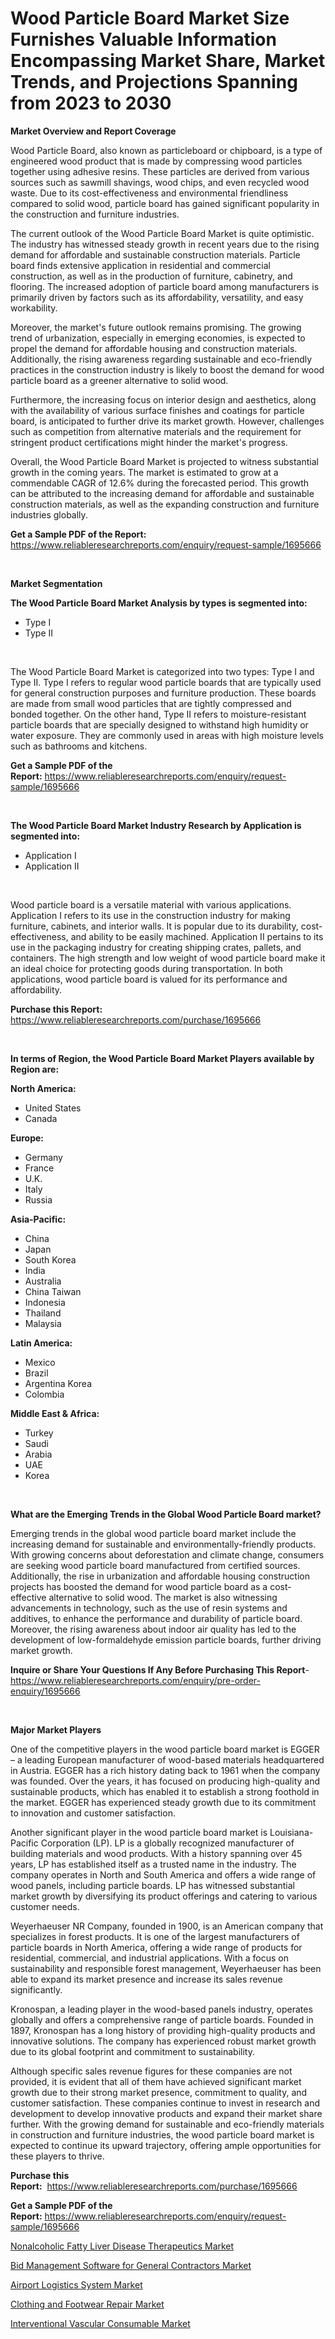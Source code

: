 <p><h1>Wood Particle Board Market Size Furnishes Valuable Information Encompassing Market Share, Market Trends, and Projections Spanning from 2023 to 2030</h1></p><p><strong>Market Overview and Report Coverage</strong></p>
<p><p>Wood Particle Board, also known as particleboard or chipboard, is a type of engineered wood product that is made by compressing wood particles together using adhesive resins. These particles are derived from various sources such as sawmill shavings, wood chips, and even recycled wood waste. Due to its cost-effectiveness and environmental friendliness compared to solid wood, particle board has gained significant popularity in the construction and furniture industries.</p><p>The current outlook of the Wood Particle Board Market is quite optimistic. The industry has witnessed steady growth in recent years due to the rising demand for affordable and sustainable construction materials. Particle board finds extensive application in residential and commercial construction, as well as in the production of furniture, cabinetry, and flooring. The increased adoption of particle board among manufacturers is primarily driven by factors such as its affordability, versatility, and easy workability.</p><p>Moreover, the market's future outlook remains promising. The growing trend of urbanization, especially in emerging economies, is expected to propel the demand for affordable housing and construction materials. Additionally, the rising awareness regarding sustainable and eco-friendly practices in the construction industry is likely to boost the demand for wood particle board as a greener alternative to solid wood.</p><p>Furthermore, the increasing focus on interior design and aesthetics, along with the availability of various surface finishes and coatings for particle board, is anticipated to further drive its market growth. However, challenges such as competition from alternative materials and the requirement for stringent product certifications might hinder the market's progress.</p><p>Overall, the Wood Particle Board Market is projected to witness substantial growth in the coming years. The market is estimated to grow at a commendable CAGR of 12.6% during the forecasted period. This growth can be attributed to the increasing demand for affordable and sustainable construction materials, as well as the expanding construction and furniture industries globally.</p></p>
<p><strong>Get a Sample PDF of the Report:</strong> <a href="https://www.reliableresearchreports.com/enquiry/request-sample/1695666">https://www.reliableresearchreports.com/enquiry/request-sample/1695666</a></p>
<p>&nbsp;</p>
<p><strong>Market Segmentation</strong></p>
<p><strong>The Wood Particle Board Market Analysis by types is segmented into:</strong></p>
<p><ul><li>Type I</li><li>Type II</li></ul></p>
<p>&nbsp;</p>
<p><p>The Wood Particle Board Market is categorized into two types: Type I and Type II. Type I refers to regular wood particle boards that are typically used for general construction purposes and furniture production. These boards are made from small wood particles that are tightly compressed and bonded together. On the other hand, Type II refers to moisture-resistant particle boards that are specially designed to withstand high humidity or water exposure. They are commonly used in areas with high moisture levels such as bathrooms and kitchens.</p></p>
<p><strong>Get a Sample PDF of the Report:</strong>&nbsp;<a href="https://www.reliableresearchreports.com/enquiry/request-sample/1695666">https://www.reliableresearchreports.com/enquiry/request-sample/1695666</a></p>
<p>&nbsp;</p>
<p><strong>The Wood Particle Board Market Industry Research by Application is segmented into:</strong></p>
<p><ul><li>Application I</li><li>Application II</li></ul></p>
<p>&nbsp;</p>
<p><p>Wood particle board is a versatile material with various applications. Application I refers to its use in the construction industry for making furniture, cabinets, and interior walls. It is popular due to its durability, cost-effectiveness, and ability to be easily machined. Application II pertains to its use in the packaging industry for creating shipping crates, pallets, and containers. The high strength and low weight of wood particle board make it an ideal choice for protecting goods during transportation. In both applications, wood particle board is valued for its performance and affordability.</p></p>
<p><strong>Purchase this Report:</strong>&nbsp; <a href="https://www.reliableresearchreports.com/purchase/1695666">https://www.reliableresearchreports.com/purchase/1695666</a></p>
<p>&nbsp;</p>
<p><strong>In terms of Region, the Wood Particle Board Market Players available by Region are:</strong></p>
<p>
    <p> <strong> North America: </strong>
        <ul>
            <li>United States</li>
            <li>Canada</li>
        </ul>
        </p> 
    <p> <strong> Europe: </strong>
        <ul>
            <li>Germany</li>
            <li>France</li>
            <li>U.K.</li>
            <li>Italy</li>
            <li>Russia</li>
        </ul>
        </p> 
    <p> <strong> Asia-Pacific: </strong>
        <ul>
            <li>China</li>
            <li>Japan</li>
            <li>South Korea</li>
            <li>India</li>
            <li>Australia</li>
            <li>China Taiwan</li>
            <li>Indonesia</li>
            <li>Thailand</li>
            <li>Malaysia</li>
        </ul>
        </p> 
    <p> <strong> Latin America: </strong>
        <ul>
            <li>Mexico</li>
            <li>Brazil</li>
            <li>Argentina Korea</li>
            <li>Colombia</li>
        </ul>
        </p> 
    <p> <strong> Middle East & Africa: </strong>
        <ul>
            <li>Turkey</li>
            <li>Saudi</li>
            <li>Arabia</li>
            <li>UAE</li>
            <li>Korea</li>
        </ul>
    </p>
    </p>
<p>&nbsp;</p>
<p><strong>What are the Emerging Trends in the Global Wood Particle Board market?</strong></p>
<p><p>Emerging trends in the global wood particle board market include the increasing demand for sustainable and environmentally-friendly products. With growing concerns about deforestation and climate change, consumers are seeking wood particle board manufactured from certified sources. Additionally, the rise in urbanization and affordable housing construction projects has boosted the demand for wood particle board as a cost-effective alternative to solid wood. The market is also witnessing advancements in technology, such as the use of resin systems and additives, to enhance the performance and durability of particle board. Moreover, the rising awareness about indoor air quality has led to the development of low-formaldehyde emission particle boards, further driving market growth.</p></p>
<p><strong>Inquire or Share Your Questions If Any Before Purchasing This Report</strong>- <a href="https://www.reliableresearchreports.com/enquiry/pre-order-enquiry/1695666">https://www.reliableresearchreports.com/enquiry/pre-order-enquiry/1695666</a></p>
<p>&nbsp;</p>
<p><strong>Major Market Players</strong></p>
<p><p>One of the competitive players in the wood particle board market is EGGER – a leading European manufacturer of wood-based materials headquartered in Austria. EGGER has a rich history dating back to 1961 when the company was founded. Over the years, it has focused on producing high-quality and sustainable products, which has enabled it to establish a strong foothold in the market. EGGER has experienced steady growth due to its commitment to innovation and customer satisfaction.</p><p>Another significant player in the wood particle board market is Louisiana-Pacific Corporation (LP). LP is a globally recognized manufacturer of building materials and wood products. With a history spanning over 45 years, LP has established itself as a trusted name in the industry. The company operates in North and South America and offers a wide range of wood panels, including particle boards. LP has witnessed substantial market growth by diversifying its product offerings and catering to various customer needs.</p><p>Weyerhaeuser NR Company, founded in 1900, is an American company that specializes in forest products. It is one of the largest manufacturers of particle boards in North America, offering a wide range of products for residential, commercial, and industrial applications. With a focus on sustainability and responsible forest management, Weyerhaeuser has been able to expand its market presence and increase its sales revenue significantly.</p><p>Kronospan, a leading player in the wood-based panels industry, operates globally and offers a comprehensive range of particle boards. Founded in 1897, Kronospan has a long history of providing high-quality products and innovative solutions. The company has experienced robust market growth due to its global footprint and commitment to sustainability.</p><p>Although specific sales revenue figures for these companies are not provided, it is evident that all of them have achieved significant market growth due to their strong market presence, commitment to quality, and customer satisfaction. These companies continue to invest in research and development to develop innovative products and expand their market share further. With the growing demand for sustainable and eco-friendly materials in construction and furniture industries, the wood particle board market is expected to continue its upward trajectory, offering ample opportunities for these players to thrive.</p></p>
<p><strong>Purchase this Report:</strong>&nbsp;&nbsp;<a href="https://www.reliableresearchreports.com/purchase/1695666">https://www.reliableresearchreports.com/purchase/1695666</a></p>
<p></p>
<p><strong>Get a Sample PDF of the Report:</strong>&nbsp;<a href="https://www.reliableresearchreports.com/enquiry/request-sample/1695666">https://www.reliableresearchreports.com/enquiry/request-sample/1695666</a></p>
<p><p><a href="https://www.linkedin.com/pulse/nonalcoholic-fatty-liver-disease-therapeutics-market-research-n27ae/">Nonalcoholic Fatty Liver Disease Therapeutics Market</a></p><p><a href="https://www.linkedin.com/pulse/bid-management-software-general-contractors-market-size-2023-zcr6e/">Bid Management Software for General Contractors Market</a></p><p><a href="https://www.linkedin.com/pulse/airport-logistics-system-market-size-share-global-analysis-daoqe/">Airport Logistics System Market</a></p><p><a href="https://medium.com/@jamesromero59/clothing-and-footwear-repair-market-analysis-and-sze-forecasted-for-period-from-2023-to-2030-aca690e42de9">Clothing and Footwear Repair Market</a></p><p><a href="https://medium.com/@dennisoliver07/interventional-vascular-consumable-market-report-reveals-the-latest-trends-and-growth-opportunities-23ea5ac346e5">Interventional Vascular Consumable Market</a></p></p>
